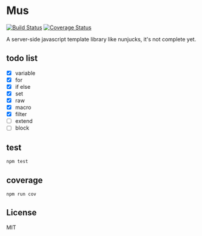 # Mus

[![Build Status][travis-image]][travis-url]
[![Coverage Status][coveralls-image]][coveralls-url]

A server-side javascript template library like nunjucks, it's not complete yet.

## todo list

- [x] variable
- [x] for
- [x] if else
- [x] set
- [x] raw
- [x] macro
- [x] filter
- [ ] extend
- [ ] block

## test

```terminal
npm test
```

## coverage

```terminal
npm run cov
```

## License
MIT

[npm-url]: https://npmjs.org/package/mus
[npm-image]: http://img.shields.io/npm/v/mus.svg?style=flat-square
[travis-url]: https://travis-ci.org/whxaxes/mus
[travis-image]: http://img.shields.io/travis/whxaxes/mus.svg?style=flat-square
[coveralls-url]: https://coveralls.io/r/whxaxes/mus
[coveralls-image]: https://img.shields.io/coveralls/whxaxes/mus.svg?style=flat-square
